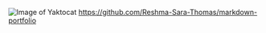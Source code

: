 ![Image of Yaktocat](https://octodex.github.com/images/yaktocat.png) 
https://github.com/Reshma-Sara-Thomas/markdown-portfolio
